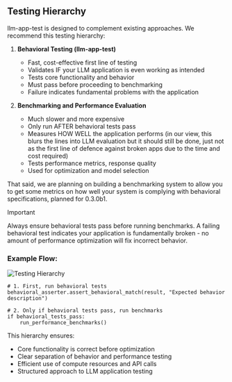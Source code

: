 ## Testing Hierarchy

llm-app-test is designed to complement existing approaches. We recommend this testing hierarchy:

1. **Behavioral Testing (llm-app-test)**

    - Fast, cost-effective first line of testing
    - Validates IF your LLM application is even working as intended
    - Tests core functionality and behavior
    - Must pass before proceeding to benchmarking
    - Failure indicates fundamental problems with the application

2. **Benchmarking and Performance Evaluation**

    - Much slower and more expensive
    - Only run AFTER behavioral tests pass
    - Measures HOW WELL the application performs (in our view, this blurs the lines into LLM evaluation but it should still be done, just not as the first line of defence against broken apps due to the time and cost required)
    - Tests performance metrics, response quality
    - Used for optimization and model selection

That said, we are planning on building a benchmarking system to allow you to get some metrics on how well your system is complying with behavioral specifications, planned for 0.3.0b1.

> [!IMPORTANT]
> Always ensure behavioral tests pass before running benchmarks. 
> A failing behavioral test indicates your application is fundamentally 
> broken - no amount of performance optimization will fix incorrect behavior.

### Example Flow:

![Testing Hierarchy](https://i.imgur.com/TFPJa9M.png "LLM Application Testing Flow")

```
# 1. First, run behavioral tests
behavioral_asserter.assert_behavioral_match(result, "Expected behavior description")

# 2. Only if behavioral tests pass, run benchmarks
if behavioral_tests_pass: 
    run_performance_benchmarks()
```

This hierarchy ensures:

- Core functionality is correct before optimization
- Clear separation of behavior and performance testing
- Efficient use of compute resources and API calls
- Structured approach to LLM application testing

